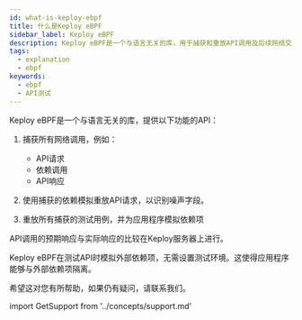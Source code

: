 ```yaml
---
id: what-is-keploy-ebpf
title: 什么是Keploy eBPF
sidebar_label: Keploy eBPF
description: Keploy eBPF是一个与语言无关的库，用于捕获和重放API调用及后续网络交互。
tags:
  - explanation
  - ebpf
keywords:
  - ebpf
  - API测试
---
```


Keploy eBPF是一个与语言无关的库，提供以下功能的API：

1. 捕获所有网络调用，例如：

   - API请求
   - 依赖调用
   - API响应

2. 使用捕获的依赖模拟重放API请求，以识别噪声字段。
3. 重放所有捕获的测试用例，并为应用程序模拟依赖项

API调用的预期响应与实际响应的比较在Keploy服务器上进行。

Keploy eBPF在测试API时模拟外部依赖项，无需设置测试环境。这使得应用程序能够与外部依赖项隔离。

希望这对您有所帮助，如果仍有疑问，请联系我们。

import GetSupport from '../concepts/support.md'

<GetSupport/>